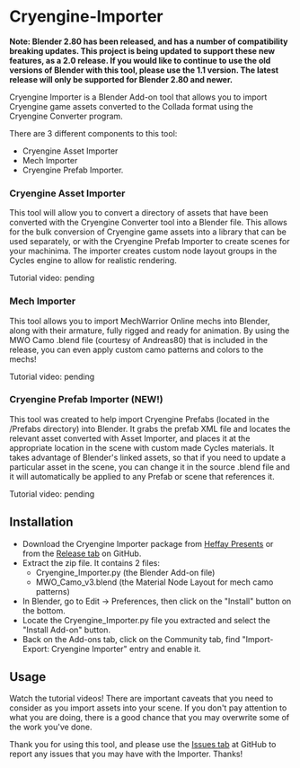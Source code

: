 # Cryengine-Importer

**Note:  Blender 2.80 has been released, and has a number of compatibility breaking updates.  This project is being updated to support these new features, as a 2.0 release.  If you would like to continue to use the old versions of Blender with this tool, please use the 1.1 version.  The latest release will only be supported for Blender 2.80 and newer.**

Cryengine Importer is a Blender Add-on tool that allows you to import Cryengine game assets converted to the Collada format using the Cryengine Converter program.

There are 3 different components to this tool:
* Cryengine Asset Importer
* Mech Importer
* Cryengine Prefab Importer.

### Cryengine Asset Importer

This tool will allow you to convert a directory of assets that have been converted with the Cryengine Converter tool into a Blender file.  This allows for the bulk conversion of Cryengine game assets into a library that can be used separately, or with the Cryengine Prefab Importer to create scenes for your machinima.  The importer creates custom node layout groups in the Cycles engine to allow for realistic rendering.

Tutorial video:  pending

### Mech Importer

This tool allows you to import MechWarrior Online mechs into Blender, along with their armature, fully rigged and ready for animation.  By using the MWO Camo .blend file (courtesy of Andreas80) that is included in the release, you can even apply custom camo patterns and colors to the mechs!

Tutorial video:  pending

### Cryengine Prefab Importer (NEW!)

This tool was created to help import Cryengine Prefabs (located in the /Prefabs directory) into Blender.  It grabs the prefab XML file and locates the relevant asset converted with Asset Importer, and places it at the appropriate location in the scene with custom made Cycles materials.  It takes advantage of Blender's linked assets, so that if you need to update a particular asset in the scene, you can change it in the source .blend file and it will automatically be applied to any Prefab or scene that references it.

Tutorial video:  pending

## Installation

* Download the Cryengine Importer package from [Heffay Presents](https://www.heffaypresents.com/GitHub) or from the [Release tab](https://github.com/Markemp/Cryengine-Importer/releases/latest) on GitHub.
* Extract the zip file.  It contains 2 files:
    * Cryengine_Importer.py (the Blender Add-on file)
    * MWO_Camo_v3.blend (the Material Node Layout for mech camo patterns)
* In Blender, go to Edit -> Preferences, then click on the "Install" button on the bottom.
* Locate the Cryengine_Importer.py file you extracted and select the "Install Add-on" button.
* Back on the Add-ons tab, click on the Community tab, find "Import-Export: Cryengine Importer" entry and enable it.

## Usage

Watch the tutorial videos!  There are important caveats that you need to consider as you import assets into your scene.  If you don't pay attention to what you are doing, there is a good chance that you may overwrite some of the work you've done.

Thank you for using this tool, and please use the [Issues tab](https://github.com/Markemp/Cryengine-Importer/issues) at GitHub to report any issues that you may have with the Importer.  Thanks!
